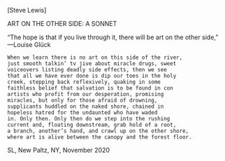 [Steve Lewis]

ART ON THE OTHER SIDE: A SONNET

“The hope is that if you live through it, there will be art on the other side,”  
—Louise Glück

	When we learn there is no art on this side of the river,
	just smooth talkin’ tv jive about miracle drugs, sweet
	voiceovers listing deadly side effects, then we see
	that all we have ever done is dip our toes in the holy
	creek, stepping back reflexively, quaking in some
	faithless belief that salvation is to be found in con
	artists who profit from our desperation, promising
	miracles, but only for those afraid of drowning,
	supplicants huddled on the naked shore, chained in
	hopeless hatred for the undaunted who have waded
	in. Only then. Only then do we step into the rushing
	current and, floating downstream, grab hold of a root,
	a branch, another’s hand, and crawl up on the other shore,
	where art is alive between the canopy and the forest floor.

SL, New Paltz, NY, November 2020